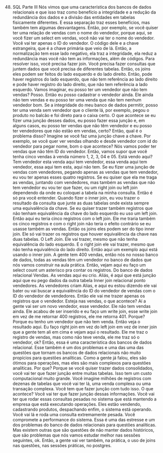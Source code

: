 48. SQL Parte III
Nós vimos que uma característica dos bancos de dados relacionais e que isso traz como benefício a integridade e a redução da redundância dos dados e a divisão das entidades em tabelas fisicamente diferentes. E essa separação traz esses benefícios, mas também tem algumas desvantagens.
Então, por exemplo, se você quiser ter uma relação de vendas com o nome do vendedor, porque aqui, se você fizer um select em vendas, você não vai ter o nome do vendedor. Você vai ter apenas o ID do vendedor. O código dele e a chave estrangeira, que é a chave primária que veio de lá.
Então, a normalização tem esse lado negativo, ela traz a integridade, ela reduz a redundância mas você não tem as informações, além de códigos.
Para resolver isso, você precisa fazer join. Você precisa fazer consultas que juntem dados que você precisa de diferentes tabelas. Então, os joins eles podem ser feitos do lado esquerdo e do lado direito. Então, pode haver registros do lado esquerdo, que não tem referência ao lado direito e pode haver registro do lado direito, que não tem referência a lado esquerdo.
Vamos imaginar, eu posso ter um vendedor que não tem vendas? Posso. Então eu posso cadastrar o vendedor ainda. Ele ainda não tem vendas e eu posso ter uma venda que não tem nenhum vendedor bom.
Se a integridade do meu banco de dados permitir, posso ter uma venda sem vendedor que o cliente lá, por exemplo, pegou o produto no balcão e foi direto para o caixa certo.
O que acontece se eu fizer uma junção desses dados, eu posso fazer essa junção e, em alguns casos, eu posso ter vendas que não têm vendedor e eu posso ter vendedores que não estão em vendas, certo?
Então, qual é o problema disso? Imagine se você faz uma junção chave a chave. Por exemplo, se você quer ver vendas olhando e desde vendedor com id do vendedor para pegar nome,  bom o que acontece?
Nós vamos poder ter vendas que não têm ID do vendedor. Então, vamos supor que você tenha cinco vendas à venda número 1, 2, 3, 04 e 05.
Está vendo aqui?  Tem vendedor esta venda aqui tem vendedor, essa venda aqui tem vendedor, essa aqui tem esta, aqui não tem. Se eu fizer uma junção de vendas com vendedores, pegando apenas as vendas que tem vendedor, eu vou ter apenas esses quatro registros.
Se eu quiser que ela me traga as vendas, juntando com vendedores, mas também as vendas que não tem vendedor eu vou ter que fazer, ou um right join ou left join dependendo da onde eu coloquei a tabela na minha consulta.
Então é só pra você entender. Quando fizer o inner join, eu vou trazer o resultado da consulta que junte as duas tabelas onde exista sempre uma equivalência da chave. Se eu quiser trazer também registros que não tenham equivalência da chave do lado esquerdo eu uso um left join. Então aqui eu teria cinco registros com o left join. Ele me traria também os cinco registros e com o right join não teria o efeito contrário se eu usasse também as vendas.
Então os joins eles podem ser do tipo inner join. Ele só vai trazer os registros que houver equivalência da chave nas duas tabelas.
O Left Join. Ele vai trazer, mesmo que não tenha equivalência do lado esquerdo. 
E o right join ele vai trazer, mesmo que não tenha equivalência do lado direito.
Então aqui um exemplo aqui está usando o inner join. A gente tem 400 vendas, então nós no nosso banco de dados, todas as vendas têm um vendedor no banco de dados que nós vamos construir na aula prática.
Então, vejam aqui eu faço um select count um asterisco pra contar os registros. Do banco de dados relacional Vendas. As vendas aqui eu crio. Aliás, é aqui que está junção aqui que eu pego dados da outra tabela Inner join relacional ponto vendedores. As vendedores criam Alias, e aqui eu estou dizendo ele vai bater ou vai buscar a equivalência do ID do vendedor de vendas com o ID do vendedor de vendedores. Então ele vai me trazer apenas os registros que o vendedor.
Esteja nas vendas, o que acontece? Aí a gente vai ser um novo vendedor, esse vendedor. Ele não tem vendas ainda. Ele acabou de ser inserido e eu faço um write join,  esse write join em vez de me retornar 400 registros, ele me retorna 401. Porque? Porque eu tenho um vendedor que não tem venda. Então veja o resultado aqui. Eu faço right join em vez do left  join em vez de inner join que a gente tem ali em cima e vejam aqui o resultado. Ele me traz o registro de vendas, mas como não teve venda, ele me traz só o vendedor, ok? 
Então, essa é uma característica dos bancos de dados relacional.
Esse também é um dos problemas e uma das uma das questões que tornam os bancos de dados relacionais não muito propícios para questões analíticas. Como a gente já falou, eles são ótimos para operações, mas eles são mais complexos para questões analíticas. Por que? Porque se você quiser trazer dados consolidados, você vai ter que fazer junção entre muitas tabelas. Isso tem um custo computacional muito grande.
Você imagine milhões de registros com dezenas de tabelas que você vai ter lá, uma venda complexa ou uma transação complexa. Você tem que fazer junção com tudo isso.
O que acontece? Você vai ter que fazer junção dessas informações. Você vai ter que rodar essas consultas pesadas no sistema que está mantendo a empresa que está executando operações.
Eles estão vendendo, cadastrando produtos, despachando enfim, o sistema está operando. Você vai lá e roda uma consulta extremamente pesada. Você compromete a performance do sistema. Essa é uma das estresse e um dos problemas do banco de dados relacionais para questões analíticas.
Mas existem outras que são questões de não manter dados históricos, que são problemas que nós vamos estudar melhor nas sessões seguintes, ok.
Então, a gente vai ver também, na prática, o uso de joins nas questões, nas sessões práticas, no postgres.
